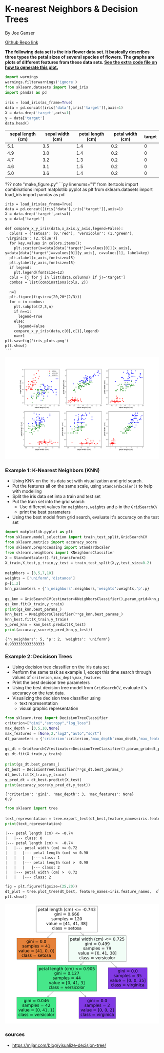 # K-nearest Neighbors & Decision Trees

By Joe Ganser

<a href="https://github.com/JoeGanser/teaching/blob/main/Lectures/supervised_learning/lecture_KNN_and_Decision_Trees/Lecture_KNN_and_Decision_Trees_Notebook.ipynb">Github Repo link</a>


**The following data set is the iris flower data set. It basically describes three types the petal sizes of several species of flowers. The graphs are plots of different features from these data sets. <a href="https://github.com/JoeGanser/teaching/blob/main/Lectures/supervised_learning/lecture_KNN_and_Decision_Trees/lecture_knn_and_Decision_make_figure.py
">See the extra code file on how to generate this plot.</a>**



```python
import warnings
warnings.filterwarnings('ignore')
from sklearn.datasets import load_iris
import pandas as pd

iris = load_iris(as_frame=True)
data = pd.concat([iris['data'],iris['target']],axis=1)
X = data.drop('target',axis=1)
y = data['target']
data.head()
```


| sepal length (cm) | sepal width (cm) | petal length (cm) | petal width (cm) | target |
|-------------------|------------------|-------------------|------------------|--------|
| 5.1              | 3.5               | 1.4              | 0.2    | 0 |
| 4.9              | 3.0               | 1.4              | 0.2    | 0 |
|4.7              | 3.2               | 1.3              | 0.2    | 0 |
|  4.6              | 3.1               | 1.5              | 0.2    | 0 |
|  5.0              | 3.6               | 1.4              | 0.2    | 0 |

??? note "make_figure.py"
    ```py linenums="1"
    from itertools import combinations
    import matplotlib.pyplot as plt
    from sklearn.datasets import load_iris
    import pandas as pd

    iris = load_iris(as_frame=True)
    data = pd.concat([iris['data'],iris['target']],axis=1)
    X = data.drop('target',axis=1)
    y = data['target']

    def compare_x_y_iris(data,x_axis,y_axis,legend=False):
      colors = {'setosa': (0,'red'), 'versicolor': (1,'green'), 'virginica': (2,'blue')}
      for key,values in colors.items():
        plt.scatter(x=data[data['target']==values[0]][x_axis], y=data[data['target']==values[0]][y_axis], c=values[1], label=key)
      plt.xlabel(x_axis,fontsize=15)
      plt.ylabel(y_axis,fontsize=15)
      if legend:
        plt.legend(fontsize=12)
      cols = [j for j in list(data.columns) if j!='target']
      combos = list(combinations(cols, 2))

      n=1
      plt.figure(figsize=(20,20*(2/3)))
      for c in combos:
        plt.subplot(2,3,n)
        if n==1:
          legend=True
        else:
          legend=False
        compare_x_y_iris(data,c[0],c[1],legend)
        n=n+1
    plt.savefig('iris_plots.png')
    plt.show()
    ```

![iris_plots](iris_plots.png)

### Example 1: K-Nearest Neighbors (KNN)

* Using KNN on the iris data set with visualization and grid search.
* Put the features all on the same scale, using `StandardScaler()` to help with modelling
* Split the iris data set into a train and test set
* Put the train set into the grid search
    * Use different values for `neighbors`, `weights` and `p` in the `GridSearchCV`
    * print the best parameters
* Using the best model from grid search, evaluate it's accuracy on the test set 


```python
import matplotlib.pyplot as plt
from sklearn.model_selection import train_test_split,GridSearchCV
from sklearn.metrics import accuracy_score
from sklearn.preprocessing import StandardScaler
from sklearn.neighbors import KNeighborsClassifier
X = StandardScaler().fit_transform(X)
X_train,X_test,y_train,y_test = train_test_split(X,y,test_size=0.2)

neighbors = [3,5,7,10]
weights = ['uniform','distance']
p=[1,2]
knn_parameters = {'n_neighbors':neighbors,'weights':weights,'p':p}

gs_knn = GridSearchCV(estimator=KNeighborsClassifier(),param_grid=knn_parameters,cv=3)
gs_knn.fit(X_train,y_train)
print(gs_knn.best_params_)
knn_best = KNeighborsClassifier(**gs_knn.best_params_)
knn_best.fit(X_train,y_train)
y_pred_knn = knn_best.predict(X_test)
print(accuracy_score(y_pred_knn,y_test))
```

    {'n_neighbors': 5, 'p': 2, 'weights': 'uniform'}
    0.9333333333333333


### Example 2: Decisison Trees

* Using decision tree classifier on the iris data set
* Perform the same task as example 1, except this time search through values of `criterion`, `max_depth`,`max_features`
* Print the best decison tree parameters
* Using the best decision tree model from `GridSearchCV`, evaluate it's accuracy on the test data. 
* Visualizing the decision tree classifier using
    * text representation
    * visual graphic representation


```python
from sklearn.tree import DecisionTreeClassifier
criterion=["gini","entropy","log_loss"]
max_depth = [3,5,10,None]
max_features = [None,2,"log2","auto","sqrt"]
dt_parameters = {'criterion':criterion,'max_depth':max_depth,'max_features':max_features}

gs_dt = GridSearchCV(estimator=DecisionTreeClassifier(),param_grid=dt_parameters,cv=3)
gs_dt.fit(X_train,y_train)

print(gs_dt.best_params_)
dt_best = DecisionTreeClassifier(**gs_dt.best_params_)
dt_best.fit(X_train,y_train)
y_pred_dt = dt_best.predict(X_test)
print(accuracy_score(y_pred_dt,y_test))
```

    {'criterion': 'gini', 'max_depth': 3, 'max_features': None}
    0.9



```python
from sklearn import tree

text_representation = tree.export_text(dt_best,feature_names=iris.feature_names)
print(text_representation)
```

    |--- petal length (cm) <= -0.74
    |   |--- class: 0
    |--- petal length (cm) >  -0.74
    |   |--- petal width (cm) <= 0.72
    |   |   |--- petal length (cm) <= 0.90
    |   |   |   |--- class: 1
    |   |   |--- petal length (cm) >  0.90
    |   |   |   |--- class: 2
    |   |--- petal width (cm) >  0.72
    |   |   |--- class: 2
    



```python
fig = plt.figure(figsize=(25,20))
dt_plot = tree.plot_tree(dt_best, feature_names=iris.feature_names,  class_names=iris.target_names,filled=True)
plt.show()
```


    
![png](output_8_0.png)
    


### sources
* https://mljar.com/blog/visualize-decision-tree/


```python

```
